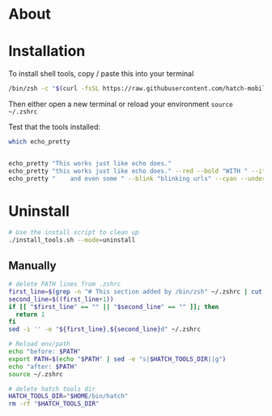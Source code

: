 

# About 

# Installation
To install shell tools, copy / paste this into your terminal

```sh
/bin/zsh -c "$(curl -fsSL https://raw.githubusercontent.com/hatch-mobile/hatch_term_tools/main/install_tools.sh)"
```

Then either open a new terminal or reload your environment `source ~/.zshrc`

Test that the tools installed:
```sh
which echo_pretty


echo_pretty "This works just like echo does."
echo_pretty "this works just like echo does." --red --bold "WITH " --italic --YELLOW "COLORS" --default
echo_pretty "    and even some " --blink "blinking urls" --cyan --underline "https://gist.githubusercontent.com/zakkhoyt/c76a013602afded4b5240e6ca457acb0/raw/8764f97ff6bbdd41ca1d4d8290ac051115c91437/shell%2520script%2520arg%2520parsing" --default
```




# Uninstall

```sh
# Use the install script to clean up
./install_tools.sh --mode=uninstall
```

## Manually
```sh
# delete PATH lines from .zshrc
first_line=$(grep -n "# This section added by /bin/zsh" ~/.zshrc | cut -d ":" -f 1 | head -n 1)
second_line=$((first_line+1))
if [[ "$first_line" == "" || "$second_line" == "" ]]; then
  return 1
fi
sed -i '' -e "${first_line},${second_line}d" ~/.zshrc

# Reload env/path
echo "before: $PATH"
export PATH=$(echo "$PATH" | sed -e "s|$HATCH_TOOLS_DIR||g")
echo "after: $PATH"
source ~/.zshrc

# delete hatch tools dir
HATCH_TOOLS_DIR="$HOME/bin/hatch"
rm -rf "$HATCH_TOOLS_DIR"
```
